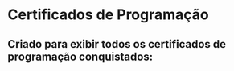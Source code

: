 # Certificados de Programação

## Criado para exibir todos os certificados de programação conquistados:

